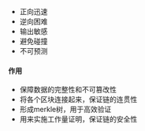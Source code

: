 - 正向迅速
- 逆向困难
- 输出敏感
- 避免碰撞
- 不可预测
#### 作用
- 保障数据的完整性和不可篡改性
- 将各个区块连接起来，保证链的连贯性
- 形成merkle树，用于高效验证
- 用来实施工作量证明，保证链的安全性